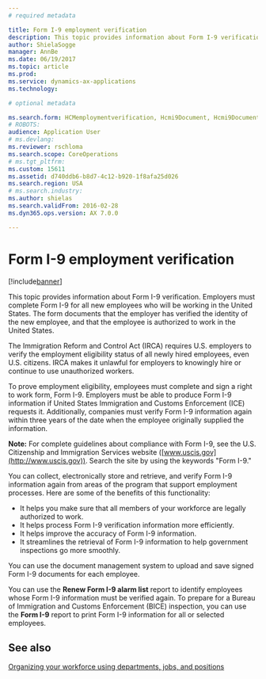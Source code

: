 ```yaml
---
# required metadata

title: Form I-9 employment verification
description: This topic provides information about Form I-9 verification. Employers must complete Form I-9 for all new employees who will be working in the United States. The form documents that the employer has verified the identity of the new employee, and that the employee is authorized to work in the United States.
author: ShielaSogge
manager: AnnBe
ms.date: 06/19/2017
ms.topic: article
ms.prod: 
ms.service: dynamics-ax-applications
ms.technology: 

# optional metadata

ms.search.form: HCMemploymentverification, Hcmi9Document, Hcmi9DocumentType
# ROBOTS: 
audience: Application User
# ms.devlang: 
ms.reviewer: rschloma
ms.search.scope: CoreOperations
# ms.tgt_pltfrm: 
ms.custom: 15611
ms.assetid: d740ddb6-b8d7-4c12-b920-1f8afa25d026
ms.search.region: USA
# ms.search.industry: 
ms.author: shielas
ms.search.validFrom: 2016-02-28
ms.dyn365.ops.version: AX 7.0.0

---
```


# Form I-9 employment verification

[!include[banner](../../includes/banner.md)]


This topic provides information about Form I-9 verification. Employers must complete Form I-9 for all new employees who will be working in the United States. The form documents that the employer has verified the identity of the new employee, and that the employee is authorized to work in the United States.

The Immigration Reform and Control Act (IRCA) requires U.S. employers to verify the employment eligibility status of all newly hired employees, even U.S. citizens. IRCA makes it unlawful for employers to knowingly hire or continue to use unauthorized workers. 

To prove employment eligibility, employees must complete and sign a right to work form, Form I-9. Employers must be able to produce Form I-9 information if United States Immigration and Customs Enforcement (ICE) requests it. Additionally, companies must verify Form I-9 information again within three years of the date when the employee originally supplied the information. 

**Note:** For complete guidelines about compliance with Form I-9, see the U.S. Citizenship and Immigration Services website ([www.uscis.gov](http://www.uscis.gov)). Search the site by using the keywords "Form I-9." 

You can collect, electronically store and retrieve, and verify Form I-9 information again from areas of the program that support employment processes. Here are some of the benefits of this functionality:

-   It helps you make sure that all members of your workforce are legally authorized to work.
-   It helps process Form I-9 verification information more efficiently.
-   It helps improve the accuracy of Form I-9 information.
-   It streamlines the retrieval of Form I-9 information to help government inspections go more smoothly.

You can use the document management system to upload and save signed Form I-9 documents for each employee. 

You can use the **Renew Form I-9 alarm list** report to identify employees whose Form I-9 information must be verified again. To prepare for a Bureau of Immigration and Customs Enforcement (BICE) inspection, you can use the **Form I-9** report to print Form I-9 information for all or selected employees.

See also
--------

[Organizing your workforce using departments, jobs, and positions](../../../talent/departments-jobs-positions.md)



